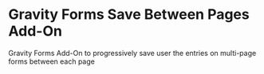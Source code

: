 # Gravity Forms Save Between Pages Add-On
Gravity Forms Add-On to progressively save user the entries on multi-page forms between each page
